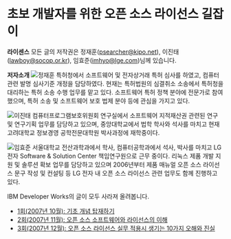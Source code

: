 # 초보 개발자를 위한 오픈 소스 라이선스 길잡이

**라이센스** 모든 글의 저작권은 정재훈(psearcher@kipo.net), 이진태(lawboy@socop.or.kr), 임효준(imhyo@lge.com)님께 있습니다.

**저자소개**
![정재훈](https://user-images.githubusercontent.com/25581533/73879228-6e8dad00-489f-11ea-83b9-c8d4083e9a39.png)
특허청에서 소프트웨어 및 전자상거래 특허 심사를 하였고, 컴퓨터 관련 발명 심사기준 개정을 담당하였다. 현재는 특허법원의 심결취소 소송에서 특허청을 대리하는 특허 소송 수행 업무를 맡고 있다. 소프트웨어 특허 정책 분야에 전문가로 참여했으며, 특허 소송 및 소프트웨어 보호 법제 분야 등에 관심을 가지고 있다. 

![이진태](https://user-images.githubusercontent.com/25581533/73886833-ae5b9100-48ad-11ea-9ef4-8e983f10e4d0.png)
컴퓨터프로그램보호위원회 연구실에서 소프트웨어 지적재산권 관련된 연구 및 연구기획 업무를 담당하고 있으며, 중앙대학교에서 법학 학사와 석사를 마치고 현재 고려대학교 정보경영 공학전문대학원 박사과정에 재학중이다. 

![임효준](https://user-images.githubusercontent.com/25581533/73886952-ea8ef180-48ad-11ea-9591-5deb93e9ab35.png)
서울대학교 전산과학과에서 학사, 컴퓨터공학과에서 석사, 박사를 마치고 LG전자 Software & Solution Center 책임연구원으로 근무 중이다. 리눅스 제품 개발 지원 및 솔루션 확보 업무를 담당하고 있으며 2006년부터 제품 매뉴얼 오픈 소스 라이선스 문구 작성 및 컨설팅 등 LG 전자 내 오픈 소스 라이선스 관련 업무도 함께 진행하고 있다. 

IBM Developer Works의 글이 모두 사라져 올려봅니다.

* [1회(2007년 10월): 기초 개념 탑재하기](https://github.com/black7375/ReadabilityDocs/blob/master/%EC%B4%88%EB%B3%B4%20%EA%B0%9C%EB%B0%9C%EC%9E%90%EB%A5%BC%20%EC%9C%84%ED%95%9C%20%EC%98%A4%ED%94%88%20%EC%86%8C%EC%8A%A4%20%EB%9D%BC%EC%9D%B4%EC%84%A0%EC%8A%A4%20%EA%B8%B8%EC%9E%A1%EC%9D%B4/part1.org)
* [2회(2007년 11월): 오픈 소스 소프트웨어와 라이선스의 이해](https://github.com/black7375/ReadabilityDocs/blob/master/%EC%B4%88%EB%B3%B4%20%EA%B0%9C%EB%B0%9C%EC%9E%90%EB%A5%BC%20%EC%9C%84%ED%95%9C%20%EC%98%A4%ED%94%88%20%EC%86%8C%EC%8A%A4%20%EB%9D%BC%EC%9D%B4%EC%84%A0%EC%8A%A4%20%EA%B8%B8%EC%9E%A1%EC%9D%B4/part2.org)
* [3회(2007년 12월): 오픈 소스 라이선스 실무 적용시 생기는 10가지 오해와 진실](https://github.com/black7375/ReadabilityDocs/blob/master/%EC%B4%88%EB%B3%B4%20%EA%B0%9C%EB%B0%9C%EC%9E%90%EB%A5%BC%20%EC%9C%84%ED%95%9C%20%EC%98%A4%ED%94%88%20%EC%86%8C%EC%8A%A4%20%EB%9D%BC%EC%9D%B4%EC%84%A0%EC%8A%A4%20%EA%B8%B8%EC%9E%A1%EC%9D%B4/part3.org)

